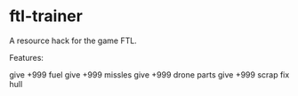 ftl-trainer
===========

A resource hack for the game FTL.

Features:

give +999 fuel
give +999 missles
give +999 drone parts
give +999 scrap
fix hull

